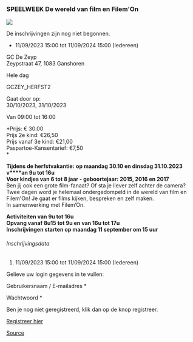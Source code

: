 ### SPEELWEEK De wereld van film en Filem'On

![](https://s3-eu-west-1.amazonaws.com/os-kwdo/prod/vgc/images/activity/649053463de02_WS1510-120_-_09-2022_Filemon_beelden_workshops4.jpg)

De inschrijvingen zijn nog niet begonnen.

* 11/09/2023 15:00 tot 11/09/2024 15:00 (Iedereen)

GC De Zeyp  
Zeypstraat 47, 1083 Ganshoren

Hele dag

GCZEY_HERFST2

Gaat door op:  
30/10/2023, 31/10/2023

Van 09:00 tot 16:00

*Prijs: € 30.00  
Prijs 2e kind: €26,50  
Prijs vanaf 3e kind: €21,00  
Paspartoe-Kansentarief: €7,50  
*

**Tijdens de herfstvakantie:** **op maandag 30.10 en dinsdag 31.10.2023 v****an 9u tot 16u  
Voor kindjes van 6 tot 8 jaar - geboortejaar: 2015, 2016 en 2017**  
Ben jij ook een grote film-fanaat? Of sta je liever zelf achter de camera? Twee dagen word je helemaal ondergedompeld in de wereld van film en Filem'On! Je gaat er films kijken, bespreken en zelf maken.  
In samenwerking met Filem’On.  

**Activiteiten van 9u tot 16u  
Opvang vanaf 8u15 tot 9u en van 16u tot 17u  
Inschrijvingen starten op maandag 11 september om 15 uur**

###### Inschrijvingsdata

1.  11/09/2023 15:00 tot 11/09/2024 15:00 (Iedereen)

Gelieve uw login gegevens in te vullen:

Gebruikersnaam / E-mailadres * 

Wachtwoord * 

  

Ben je nog niet geregistreerd, klik dan op de knop registreer.

[Registreer hier](/registration)

[Source](https://tickets.vgc.be/activity/subscribe/GCZEY_HERFST2)